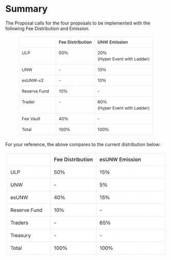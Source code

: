 # Summary

The Proposal calls for the four proposals to be implemented with the following Fee Distribution and Emission.

<div align="left">

<figure><img src="../.gitbook/assets/Screenshot 2023-07-14 at 8.57.18 AM.png" alt=""><figcaption></figcaption></figure>

</div>

For your reference, the above compares to the current distribution below:

![](<../.gitbook/assets/Screenshot 2023-07-14 at 8.58.20 AM.png>)
